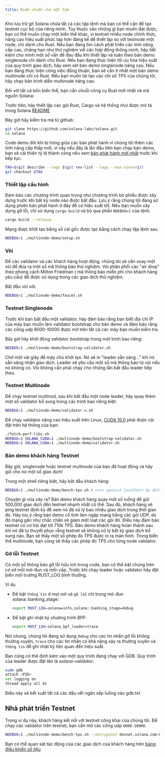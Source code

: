 ```yaml
---
title: Điểm chuẩn cho một Cụm
---
```


Kho lưu trữ git Solana chứa tất cả các tập lệnh mà bạn có thể cần để tạo testnet cục bộ của riêng mình. Tùy thuộc vào những gì bạn muốn đạt được, bạn có thể muốn chạy một biến thể khác, vì testnet nhiều node chính thức, nâng cao hiệu suất phức tạp hơn đáng kể để thiết lập so với testnode một node, chỉ dành cho Rust. Nếu bạn đang tìm cách phát triển các tính năng cấp cao, chẳng hạn như thử nghiệm với các hợp đồng thông minh, hãy tiết kiệm cho mình một số vấn đề đau đầu khi thiết lập và tuân theo bản demo singlenode chỉ dành cho Rust. Nếu bạn đang thực hiện tối ưu hóa hiệu suất của quy trình giao dịch, hãy xem xét bản demo singlenode nâng cao. Nếu bạn đang thực hiện công việc đồng thuận, bạn sẽ cần ít nhất một bản demo multinode chỉ có Rust. Nếu bạn muốn tái tạo các chỉ số TPS của chúng tôi, hãy chạy bản trình diễn multinode nâng cao.

Đối với tất cả bốn biến thể, bạn cần chuỗi công cụ Rust mới nhất và mã nguồn Solana:

Trước tiên, hãy thiết lập các gói Rust, Cargo và hệ thống như được mô tả trong Solana [README](https://github.com/solana-labs/solana#1-install-rustc-cargo-and-rustfmt)

Bây giờ hãy kiểm tra mã từ github:

```bash
git clone https://github.com/solana-labs/solana.git
cd solana
```

Code demo đôi khi bị hỏng giữa các bản phát hành vì chúng tôi thêm các tính năng cấp thấp mới, vì vậy nếu đây là lần đầu tiên bạn chạy bản demo, bạn sẽ cải thiện tỷ lệ thành công nếu xem [bản phát hành mới nhất](https://github.com/solana-labs/solana/releases) trước khi tiếp tục:

```bash
TAG=$(git describe --tags $(git rev-list --tags --max-count=1))
git checkout $TAG
```

### Thiết lập cấu hình

Đảm bảo các chương trình quan trọng như chương trình bỏ phiếu được xây dựng trước khi bất kỳ node nào được bắt đầu. Lưu ý rằng chúng tôi đang sử dụng phiên bản phát hành ở đây để có hiệu suất tốt. Nếu bạn muốn xây dựng gỡ lỗi, chỉ sử dụng `cargo build` và bỏ qua phần `NDEBUG=1` của lệnh.

```bash
cargo build --release
```

Mạng được khởi tạo bằng sổ cái gốc được tạo bằng cách chạy tập lệnh sau.

```bash
NDEBUG=1 ./multinode-demo/setup.sh
```

### Vòi

Để các validator và các khách hàng hoạt động, chúng tôi sẽ cần xoay một vòi để đưa ra một số mã thông báo thử nghiệm. Vòi phân phối các "air drop" theo phong cách Milton Friedman ( mã thông báo miễn phí cho khách hàng yêu cầu) để được sử dụng trong các giao dịch thử nghiệm.

Bắt đầu vòi với:

```bash
NDEBUG=1 ./multinode-demo/faucet.sh
```

### Testnet Singlenode

Trước khi bạn bắt đầu một validator, hãy đảm bảo rằng bạn biết địa chỉ IP của máy bạn muốn làm validator bootstrap cho bản demo và đảm bảo rằng các cổng udp 8000-10000 được mở trên tất cả các máy bạn muốn kiểm tra.

Bây giờ hãy khởi động validator bootstrap trong một trình bao riêng:

```bash
NDEBUG=1 ./multinode-demo/bootstrap-validator.sh
```

Chờ một vài giây để máy chủ khởi tạo. Nó sẽ in "leader sẵn sàng..." khi nó sẵn sàng nhận giao dịch. Leader sẽ yêu cầu một số mã thông báo từ vòi nếu nó không có. Vòi không cần phải chạy cho những lần bắt đầu leader tiếp theo.

### Testnet Multinode

Để chạy testnet multinod, sau khi bắt đầu một node leader, hãy quay thêm một số validator bổ sung trong các trình bao riêng biệt:

```bash
NDEBUG=1 ./multinode-demo/validator-x.sh
```

Để chạy validator nâng cao hiệu suất trên Linux, [CUDA 10.0](https://developer.nvidia.com/cuda-downloads) phải được cài đặt trên hệ thống của bạn:

```bash
./fetch-perf-libs.sh
NDEBUG=1 SOLANA_CUDA=1 ./multinode-demo/bootstrap-validator.sh
NDEBUG=1 SOLANA_CUDA=1 ./multinode-demo/validator.sh
```

### Bản demo khách hàng Testnet

Bây giờ, singlenode hoặc testnet multinode của bạn đã hoạt động và hãy gửi cho nó một số giao dịch!

Trong một shell riêng biệt, hãy bắt đầu khách hàng:

```bash
NDEBUG=1 ./multinode-demo/bench-tps.sh # runs against localhost by default
```

Chuyện gì vừa xảy ra? Bản demo khách hàng quay một số luồng để gửi 500,000 giao dịch đến testnet nhanh nhất có thể. Sau đó, khách hàng sẽ ping testnet định kỳ để xem nó đã xử lý bao nhiêu giao dịch trong thời gian đó. Hãy lưu ý rằng bản demo cố tình làm ngập mạng bằng các gói UDP, do đó mạng gần như chắc chắn sẽ giảm một loạt các gói đó. Điều này đảm bảo testnet có cơ hội đạt tới 710k TPS. Bản demo khách hàng hoàn thành sau khi nó đã tự thuyết phục rằng testnet sẽ không xử lý bất kỳ giao dịch bổ sung nào. Bạn sẽ thấy một số phép đo TPS được in ra màn hình. Trong biến thể multinode, bạn cũng sẽ thấy các phép đo TPS cho từng node validator.

### Gỡ lỗi Testnet

Có một số thông báo gỡ lỗi hữu ích trong code, bạn có thể bật chúng trên cơ sở mỗi mô-đun và mỗi-cấp. Trước khi chạy leader hoặc validator hãy đặt biến môi trường RUST_LOG bình thường.

Ví dụ

- Để bật `thông tin` ở mọi nơi và `gỡ lỗi` chỉ trong mô-đun solana::banking_stage:

  ```bash
  export RUST_LOG=solana=info,solana::banking_stage=debug
  ```

- Để bật ghi nhật ký chương trình BPF:

  ```bash
  export RUST_LOG=solana_bpf_loader=trace
  ```

Nói chung, chúng tôi đang sử dụng `debug` cho các tin nhắn gỡ lỗi không thường xuyên, `trace` cho các tin nhắn có khả năng xảy ra thường xuyên và `thông tin` để ghi nhật ký liên quan đến hiệu suất.

Bạn cũng có thể đính kèm vào một quy trình đang chạy với GDB. Quy trình của leader được đặt tên là _solana-validator_:

```bash
sudo gdb
attach <PID>
set logging on
thread apply all bt
```

Điều này sẽ kết xuất tất cả các dấu vết ngăn xếp luồng vào gdb.txt

## Nhà phát triển Testnet

Trong ví dụ này, khách hàng kết nối với testnet công khai của chúng tôi. Để chạy các validator trên testnet, bạn cần mở các cổng udp `8000-10000`.

```bash
NDEBUG=1 ./multinode-demo/bench-tps.sh --entrypoint devnet.solana.com:8001 --faucet devnet.solana.com:9900 --duration 60 --tx_count 50
```

Bạn có thể quan sát tác động của các giao dịch của khách hàng trên [bảng điều khiển số liệu](https://metrics.solana.com:3000/d/monitor/cluster-telemetry?var-testnet=devnet)
